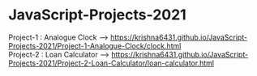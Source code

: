 # JavaScript-Projects-2021
Project-1 : Analogue Clock --> https://krishna6431.github.io/JavaScript-Projects-2021/Project-1-Analogue-Clock/clock.html<br>
Project-2 : Loan Calculator --> https://krishna6431.github.io/JavaScript-Projects-2021/Project-2-Loan-Calculator/loan-calculator.html

